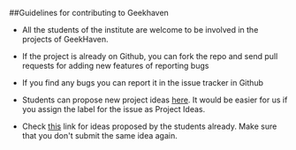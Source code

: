 ##Guidelines for contributing to Geekhaven

* All the students of the institute are welcome to be involved in the projects of GeekHaven. 

* If the project is already on Github, you can fork the repo and send pull requests for adding new features of reporting bugs

* If you find any bugs you can report it in the issue tracker in Github

* Students can propose new project ideas [here](https://github.com/GeekHaven/Getting-Started/issues/new). It would be easier for us if you assign the label for the issue as Project Ideas. 

* Check [this](https://github.com/GeekHaven/Getting-Started/labels/Project%20Ideas) link for ideas proposed by the students already. Make sure that you don't submit the same idea again. 